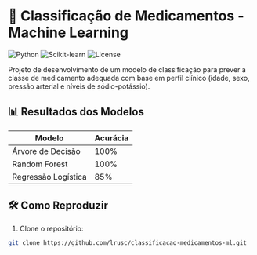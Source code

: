 # 🏥 Classificação de Medicamentos - Machine Learning

![Python](https://img.shields.io/badge/Python-3.8%2B-blue)
![Scikit-learn](https://img.shields.io/badge/Scikit--learn-1.2.2-orange)
![License](https://img.shields.io/badge/License-MIT-green)

Projeto de desenvolvimento de um modelo de classificação para prever a classe de medicamento adequada com base em perfil clínico (idade, sexo, pressão arterial e níveis de sódio-potássio).

## 📊 Resultados dos Modelos
| Modelo               | Acurácia |
|----------------------|----------|
| Árvore de Decisão    | 100%     |
| Random Forest        | 100%     |
| Regressão Logística  | 85%      |

## 🛠️ Como Reproduzir
1. Clone o repositório:
```bash
git clone https://github.com/lrusc/classificacao-medicamentos-ml.git
